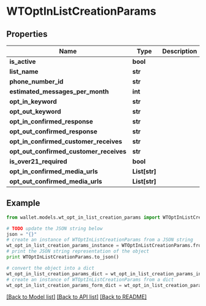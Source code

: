 # WTOptInListCreationParams


## Properties

Name | Type | Description | Notes
------------ | ------------- | ------------- | -------------
**is_active** | **bool** |  | 
**list_name** | **str** |  | 
**phone_number_id** | **str** |  | 
**estimated_messages_per_month** | **int** |  | 
**opt_in_keyword** | **str** |  | 
**opt_out_keyword** | **str** |  | 
**opt_in_confirmed_response** | **str** |  | 
**opt_out_confirmed_response** | **str** |  | 
**opt_in_confirmed_customer_receives** | **str** |  | 
**opt_out_confirmed_customer_receives** | **str** |  | 
**is_over21_required** | **bool** |  | 
**opt_in_confirmed_media_urls** | **List[str]** |  | [optional] 
**opt_out_confirmed_media_urls** | **List[str]** |  | [optional] 

## Example

```python
from wallet.models.wt_opt_in_list_creation_params import WTOptInListCreationParams

# TODO update the JSON string below
json = "{}"
# create an instance of WTOptInListCreationParams from a JSON string
wt_opt_in_list_creation_params_instance = WTOptInListCreationParams.from_json(json)
# print the JSON string representation of the object
print WTOptInListCreationParams.to_json()

# convert the object into a dict
wt_opt_in_list_creation_params_dict = wt_opt_in_list_creation_params_instance.to_dict()
# create an instance of WTOptInListCreationParams from a dict
wt_opt_in_list_creation_params_form_dict = wt_opt_in_list_creation_params.from_dict(wt_opt_in_list_creation_params_dict)
```
[[Back to Model list]](../README.md#documentation-for-models) [[Back to API list]](../README.md#documentation-for-api-endpoints) [[Back to README]](../README.md)


